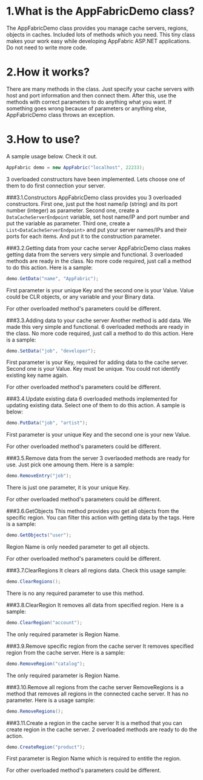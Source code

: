 1.What is the AppFabricDemo class?
=============
The AppFabricDemo class provides you manage cache servers, regions, objects in caches. Included lots of methods which you need. This tiny class makes your work easy while developing AppFabric ASP.NET applications. Do not need to write more code.

2.How it works?
=============
There are many methods in the class. Just specify your cache servers with host and port information and then connect them. After this, use the methods with correct parameters to do anything what you want. If something goes wrong because of parameters or anything else, AppFabricDemo class throws an exception.

3.How to use?
=============
A sample usage below. Check it out.
```c#
AppFabric demo = new AppFabric("localhost", 22233);
```
3 overloaded constructors have been implemented. Lets choose one of them to do first connection your server.

###3.1.Constructors
AppFabricDemo class provides you 3 overloaded constructors.
First one, just put the host name/ip (string) and its port number (integer) as parameter.
Second one, create a ```DataCacheServerEndpoint``` variable, set host name/IP and port number and put the variable as parameter.
Third one, create a ```List<DataCacheServerEndpoint>``` and put your server names/IPs and their ports for each items. And put it to the construction parameter.

###3.2.Getting data from your cache server
AppFabricDemo class makes getting data from the servers very simple and functional. 3 overloaded methods are ready in the class. No more code required, just call a method to do this action. Here is a sample:
```c#
demo.GetData("name", "AppFabric");
```
First parameter is your unique Key and the second one is your Value. Value could be CLR objects, or any variable and your Binary data.

For other overloaded method's parameters could be different.

###3.3.Adding data to your cache server
Another method is add data. We made this very simple and functional. 6 overloaded methods are ready in the class. No more code required, just call a method to do this action. Here is a sample:
```c#
demo.SetData("job", "developer");
```
First parameter is your Key, required for adding data to the cache server. Second one is your Value. Key must be unique. You could not identify existing key name again.

For other overloaded method's parameters could be different.

###3.4.Update existing data
6 overloaded methods implemented for updating existing data. Select one of them to do this action. A sample is below:
```c#
demo.PutData("job", "artist");
```
First parameter is your unique Key and the second one is your new Value.

For other overloaded method's parameters could be different.

###3.5.Remove data from the server
3 overlaoded methods are ready for use. Just pick one amoung them. Here is a sample:
```c#
demo.RemoveEntry("job");
```
There is just one parameter, it is your unique Key.

For other overloaded method's parameters could be different.

###3.6.GetObjects
This method provides you get all objects from the specific region. You can filter this action with getting data by the tags. Here is a sample:
```c#
demo.GetObjects("user");
```
Region Name is only needed parameter to get all objects.

For other overloaded method's parameters could be different.

###3.7.ClearRegions
It clears all regions data. Check this usage sample:
```c#
demo.ClearRegions();
```
There is no any required parameter to use this method.

###3.8.ClearRegion
It removes all data from specified region. Here is a sample:
```c#
demo.ClearRegion("account");
```
The only required parameter is Region Name.

###3.9.Remove specific region from the cache server
It removes specified region from the cache server. Here is a sample:
```c#
demo.RemoveRegion("catalog");
```
The only required parameter is Region Name.

###3.10.Remove all regions from the cache server
RemoveRegions is a method that removes all regions in the connected cache server. It has no parameter. Here is a usage sample:
```c#
demo.RemoveRegions();
```

###3.11.Create a region in the cache server
It is a method that you can create region in the cache server. 2 overloaded methods are ready to do the action.
```c#
demo.CreateRegion("product");
```
First parameter is Region Name which is required to entitle the region.

For other overloaded method's parameters could be different.
